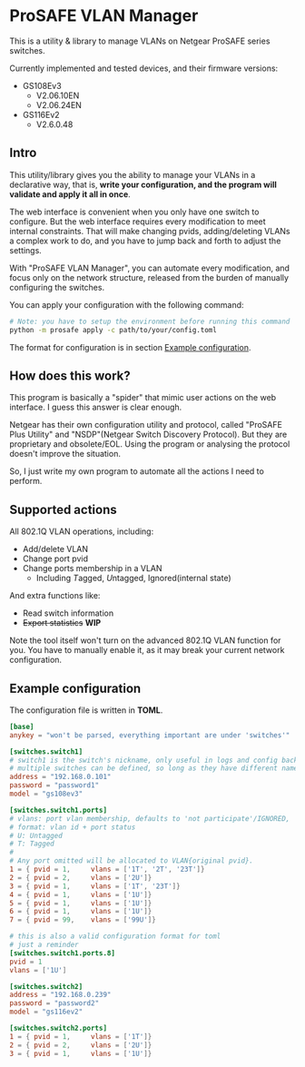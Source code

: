 # ProSAFE VLAN Manager

This is a utility & library to manage VLANs on Netgear ProSAFE series switches.

Currently implemented and tested devices, and their firmware versions:

- GS108Ev3
    - V2.06.10EN
    - V2.06.24EN
- GS116Ev2
    - V2.6.0.48

## Intro

This utility/library gives you the ability to manage your VLANs in a declarative way, that is, __write your configuration, and the program will validate and apply it all in once__.

The web interface is convenient when you only have one switch to configure. But the web interface requires every modification to meet internal constraints. That will make changing pvids, adding/deleting VLANs a complex work to do, and you have to jump back and forth to adjust the settings.

With "ProSAFE VLAN Manager", you can automate every modification, and focus only on the network structure, released from the burden of manually configuring the switches.

You can apply your configuration with the following command:

```bash
# Note: you have to setup the environment before running this command
python -m prosafe apply -c path/to/your/config.toml
```

The format for configuration is in section [Example configuration](#example-configuration).

## How does this work?

This program is basically a "spider" that mimic user actions on the web interface. I guess this answer is clear enough.

Netgear has their own configuration utility and protocol, called "ProSAFE Plus Utility" and "NSDP"(Netgear Switch Discovery Protocol). But they are proprietary and obsolete/EOL. Using the program or analysing the protocol doesn't improve the situation.

So, I just write my own program to automate all the actions I need to perform.

## Supported actions

All 802.1Q VLAN operations, including:

- Add/delete VLAN
- Change port pvid
- Change ports membership in a VLAN
    - Including *T*agged, *U*ntagged, Ignored(internal state)

And extra functions like:

- Read switch information
- ~~Export statistics~~ __WIP__

Note the tool itself won't turn on the advanced 802.1Q VLAN function for you. You have to manually enable it, as it may break your current network configuration.

## Example configuration

The configuration file is written in __TOML__.

```toml
[base]
anykey = "won't be parsed, everything important are under 'switches'"

[switches.switch1]
# switch1 is the switch's nickname, only useful in logs and config backups
# multiple switches can be defined, so long as they have different names
address = "192.168.0.101"
password = "password1"
model = "gs108ev3"

[switches.switch1.ports]
# vlans: port vlan membership, defaults to 'not participate'/IGNORED,
# format: vlan id + port status
# U: Untagged
# T: Tagged
#
# Any port omitted will be allocated to VLAN{original pvid}.
1 = { pvid = 1,     vlans = ['1T', '2T', '23T']}
2 = { pvid = 2,     vlans = ['2U']}
3 = { pvid = 1,     vlans = ['1T', '23T']}
4 = { pvid = 1,     vlans = ['1U']}
5 = { pvid = 1,     vlans = ['1U']}
6 = { pvid = 1,     vlans = ['1U']}
7 = { pvid = 99,    vlans = ['99U']}

# this is also a valid configuration format for toml
# just a reminder
[switches.switch1.ports.8]
pvid = 1
vlans = ['1U']

[switches.switch2]
address = "192.168.0.239"
password = "password2"
model = "gs116ev2"

[switches.switch2.ports]
1 = { pvid = 1,     vlans = ['1T']}
2 = { pvid = 2,     vlans = ['2U']}
3 = { pvid = 1,     vlans = ['1U']}
```
